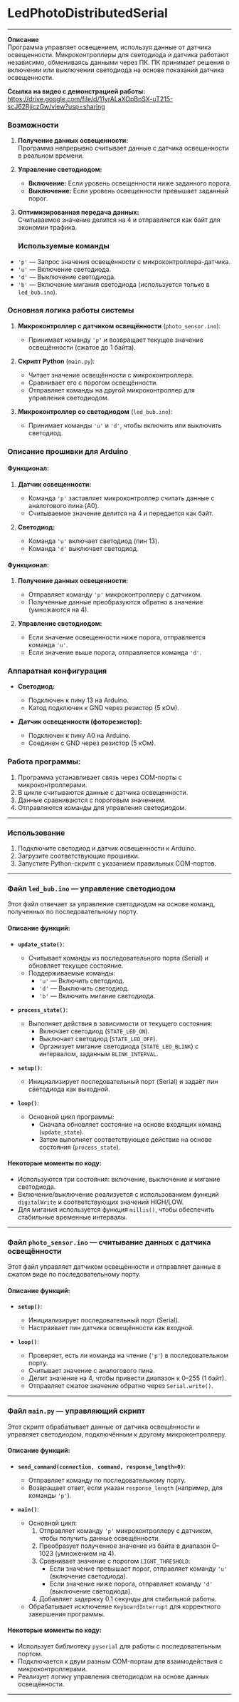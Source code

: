 # **LedPhotoDistributedSerial**
---
**Описание**  
Программа управляет освещением, используя данные от датчика освещенности. Микроконтроллеры для светодиода и датчика работают независимо, обмениваясь данными через ПК. ПК принимает решения о включении или выключении светодиода на основе показаний датчика освещенности.

**Ссылка на видео с демонстрацией работы:**
https://drive.google.com/file/d/11yrALaXOpBnSX-uT215-scJ62RjiczGw/view?usp=sharing


### **Возможности**
1. **Получение данных освещенности:**  
   Программа непрерывно считывает данные с датчика освещенности в реальном времени.
   
2. **Управление светодиодом:**  
   - **Включение:** Если уровень освещенности ниже заданного порога.  
   - **Выключение:** Если уровень освещенности превышает заданный порог.  

3. **Оптимизированная передача данных:**  
   Считываемое значение делится на 4 и отправляется как байт для экономии трафика.

   ### Используемые команды  

- `'p'` — Запрос значения освещённости с микроконтроллера-датчика.  
- `'u'` — Включение светодиода.  
- `'d'` — Выключение светодиода.  
- `'b'` — Включение мигания светодиода (используется только в `led_bub.ino`).  

### Основная логика работы системы  

1. **Микроконтроллер с датчиком освещённости** (`photo_sensor.ino`):  
   - Принимает команду `'p'` и возвращает текущее значение освещённости (сжатое до 1 байта).  

2. **Скрипт Python** (`main.py`):  
   - Читает значение освещённости с микроконтроллера.  
   - Сравнивает его с порогом освещённости.  
   - Отправляет команды на другой микроконтроллер для управления светодиодом.  

3. **Микроконтроллер со светодиодом** (`led_bub.ino`):  
   - Принимает команды `'u'` и `'d'`, чтобы включить или выключить светодиод.  

### **Описание прошивки для Arduino**

#### **Функционал:**
1. **Датчик освещенности:**
   - Команда `'p'` заставляет микроконтроллер считать данные с аналогового пина (A0).  
   - Считываемое значение делится на 4 и передается как байт.  

2. **Светодиод:**
   - Команда `'u'` включает светодиод (пин 13).  
   - Команда `'d'` выключает светодиод.

#### **Функционал:**
1. **Получение данных освещенности:**  
   - Отправляет команду `'p'` микроконтроллеру с датчиком.  
   - Полученные данные преобразуются обратно в значение (умножаются на 4).  

2. **Управление светодиодом:**  
   - Если значение освещенности ниже порога, отправляется команда `'u'`.  
   - Если значение выше порога, отправляется команда `'d'`.

### **Аппаратная конфигурация**  
- **Светодиод:**  
  - Подключен к пину 13 на Arduino.  
  - Катод подключен к GND через резистор (5 кОм).  

- **Датчик освещенности (фоторезистор):**  
  - Подключен к пину A0 на Arduino.  
  - Соединен с GND через резистор (5 кОм).  

### **Работа программы:**
1. Программа устанавливает связь через COM-порты с микроконтроллерами.  
2. В цикле считываются данные с датчика освещенности.  
3. Данные сравниваются с пороговым значением.  
4. Отправляются команды для управления светодиодом.  

---

### **Использование**
1. Подключите светодиод и датчик освещенности к Arduino.  
2. Загрузите соответствующие прошивки.  
3. Запустите Python-скрипт с указанием правильных COM-портов.  
 

---

### Файл `led_bub.ino` — управление светодиодом  

Этот файл отвечает за управление светодиодом на основе команд, полученных по последовательному порту.  

#### Описание функций:  

- **`update_state()`**:  
  - Считывает команды из последовательного порта (Serial) и обновляет текущее состояние.  
  - Поддерживаемые команды:  
    - `'u'` — Включить светодиод.  
    - `'d'` — Выключить светодиод.  
    - `'b'` — Включить мигание светодиода.  

- **`process_state()`**:  
  - Выполняет действия в зависимости от текущего состояния:  
    - Включает светодиод (`STATE_LED_ON`).  
    - Выключает светодиод (`STATE_LED_OFF`).  
    - Организует мигание светодиода (`STATE_LED_BLINK`) с интервалом, заданным `BLINK_INTERVAL`.  

- **`setup()`**:  
  - Инициализирует последовательный порт (Serial) и задаёт пин светодиода как выходной.  

- **`loop()`**:  
  - Основной цикл программы:  
    - Сначала обновляет состояние на основе входящих команд (`update_state`).  
    - Затем выполняет соответствующее действие на основе состояния (`process_state`).  

#### Некоторые моменты по коду:  
- Используются три состояния: включение, выключение и мигание светодиода.  
- Включение/выключение реализуется с использованием функций `digitalWrite` и соответствующих значений HIGH/LOW.  
- Для мигания используется функция `millis()`, чтобы обеспечить стабильные временные интервалы.  

---

### Файл `photo_sensor.ino` — считывание данных с датчика освещённости  

Этот файл управляет датчиком освещённости и отправляет данные в сжатом виде по последовательному порту.  

#### Описание функций:  

- **`setup()`**:  
  - Инициализирует последовательный порт (Serial).  
  - Настраивает пин датчика освещённости как входной.  

- **`loop()`**:  
  - Проверяет, есть ли команда на чтение (`'p'`) в последовательном порту.  
  - Считывает значение с аналогового пина.  
  - Делит значение на 4, чтобы привести диапазон к 0–255 (1 байт).  
  - Отправляет сжатое значение обратно через `Serial.write()`.  

---

### Файл `main.py` — управляющий скрипт  

Этот скрипт обрабатывает данные от датчика освещённости и управляет светодиодом, подключённым к другому микроконтроллеру.  

#### Описание функций:  

- **`send_command(connection, command, response_length=0)`**:  
  - Отправляет команду по последовательному порту.  
  - Возвращает ответ, если указан `response_length` (например, для команды `'p'`).  

- **`main()`**:  
  - Основной цикл:  
    1. Отправляет команду `'p'` микроконтроллеру с датчиком, чтобы получить данные освещённости.  
    2. Преобразует полученное значение из байта в диапазон 0–1023 (умножением на 4).  
    3. Сравнивает значение с порогом `LIGHT_THRESHOLD`:  
       - Если значение превышает порог, отправляет команду `'u'` (включение светодиода).  
       - Если значение ниже порога, отправляет команду `'d'` (выключение светодиода).  
    4. Добавляет задержку 0.1 секунды для стабильной работы.  
  - Обрабатывает исключение `KeyboardInterrupt` для корректного завершения программы.  

#### Некоторые моменты по коду:  
- Использует библиотеку `pyserial` для работы с последовательным портом.  
- Подключается к двум разным COM-портам для взаимодействия с микроконтроллерами.  
- Реализует логику управления светодиодом на основе данных освещённости.  

---


